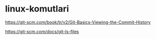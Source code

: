 # linux-komutlari

https://git-scm.com/book/tr/v2/Git-Basics-Viewing-the-Commit-History

https://git-scm.com/docs/git-ls-files
